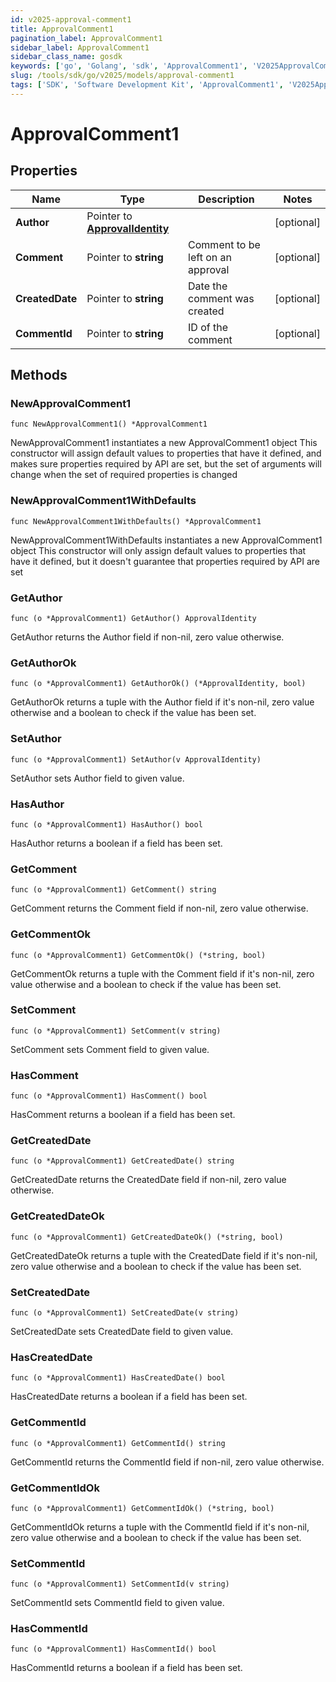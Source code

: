 ```yaml
---
id: v2025-approval-comment1
title: ApprovalComment1
pagination_label: ApprovalComment1
sidebar_label: ApprovalComment1
sidebar_class_name: gosdk
keywords: ['go', 'Golang', 'sdk', 'ApprovalComment1', 'V2025ApprovalComment1'] 
slug: /tools/sdk/go/v2025/models/approval-comment1
tags: ['SDK', 'Software Development Kit', 'ApprovalComment1', 'V2025ApprovalComment1']
---
```


# ApprovalComment1

## Properties

Name | Type | Description | Notes
------------ | ------------- | ------------- | -------------
**Author** | Pointer to [**ApprovalIdentity**](approval-identity) |  | [optional] 
**Comment** | Pointer to **string** | Comment to be left on an approval | [optional] 
**CreatedDate** | Pointer to **string** | Date the comment was created | [optional] 
**CommentId** | Pointer to **string** | ID of the comment | [optional] 

## Methods

### NewApprovalComment1

`func NewApprovalComment1() *ApprovalComment1`

NewApprovalComment1 instantiates a new ApprovalComment1 object
This constructor will assign default values to properties that have it defined,
and makes sure properties required by API are set, but the set of arguments
will change when the set of required properties is changed

### NewApprovalComment1WithDefaults

`func NewApprovalComment1WithDefaults() *ApprovalComment1`

NewApprovalComment1WithDefaults instantiates a new ApprovalComment1 object
This constructor will only assign default values to properties that have it defined,
but it doesn't guarantee that properties required by API are set

### GetAuthor

`func (o *ApprovalComment1) GetAuthor() ApprovalIdentity`

GetAuthor returns the Author field if non-nil, zero value otherwise.

### GetAuthorOk

`func (o *ApprovalComment1) GetAuthorOk() (*ApprovalIdentity, bool)`

GetAuthorOk returns a tuple with the Author field if it's non-nil, zero value otherwise
and a boolean to check if the value has been set.

### SetAuthor

`func (o *ApprovalComment1) SetAuthor(v ApprovalIdentity)`

SetAuthor sets Author field to given value.

### HasAuthor

`func (o *ApprovalComment1) HasAuthor() bool`

HasAuthor returns a boolean if a field has been set.

### GetComment

`func (o *ApprovalComment1) GetComment() string`

GetComment returns the Comment field if non-nil, zero value otherwise.

### GetCommentOk

`func (o *ApprovalComment1) GetCommentOk() (*string, bool)`

GetCommentOk returns a tuple with the Comment field if it's non-nil, zero value otherwise
and a boolean to check if the value has been set.

### SetComment

`func (o *ApprovalComment1) SetComment(v string)`

SetComment sets Comment field to given value.

### HasComment

`func (o *ApprovalComment1) HasComment() bool`

HasComment returns a boolean if a field has been set.

### GetCreatedDate

`func (o *ApprovalComment1) GetCreatedDate() string`

GetCreatedDate returns the CreatedDate field if non-nil, zero value otherwise.

### GetCreatedDateOk

`func (o *ApprovalComment1) GetCreatedDateOk() (*string, bool)`

GetCreatedDateOk returns a tuple with the CreatedDate field if it's non-nil, zero value otherwise
and a boolean to check if the value has been set.

### SetCreatedDate

`func (o *ApprovalComment1) SetCreatedDate(v string)`

SetCreatedDate sets CreatedDate field to given value.

### HasCreatedDate

`func (o *ApprovalComment1) HasCreatedDate() bool`

HasCreatedDate returns a boolean if a field has been set.

### GetCommentId

`func (o *ApprovalComment1) GetCommentId() string`

GetCommentId returns the CommentId field if non-nil, zero value otherwise.

### GetCommentIdOk

`func (o *ApprovalComment1) GetCommentIdOk() (*string, bool)`

GetCommentIdOk returns a tuple with the CommentId field if it's non-nil, zero value otherwise
and a boolean to check if the value has been set.

### SetCommentId

`func (o *ApprovalComment1) SetCommentId(v string)`

SetCommentId sets CommentId field to given value.

### HasCommentId

`func (o *ApprovalComment1) HasCommentId() bool`

HasCommentId returns a boolean if a field has been set.


